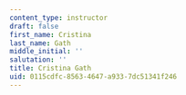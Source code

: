 ```yaml
---
content_type: instructor
draft: false
first_name: Cristina
last_name: Gath
middle_initial: ''
salutation: ''
title: Cristina Gath
uid: 0115cdfc-8563-4647-a933-7dc51341f246
---
```

